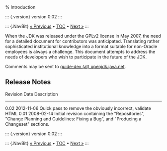 % Introduction

::: {.version}
version 0.02
:::

::: {.NavBit}
[« Previous](index.html) • [TOC](index.html) • [Next »](processWorkflow.html)
:::

When the JDK was released under the GPLv2 license in May 2007, the need for a
detailed document for contributors was anticipated. Translating rather
sophisticated institutional knowledge into a format suitable for non-Oracle
employees is always a challenge. This document attempts to address the needs of
developers who wish to participate in the future of the JDK.

Comments may be sent to [guide-dev (at) openjdk.java.net](mailto:guide-dev-at-openjdk.java.net).


## Release Notes

Revision   Date         Description
---------  -----------  ------------
0.02       2012-11-06   Quick pass to remove the obviously incorrect, validate HTML
0.01       2008-02-14   Initial revision containing the "Repositories", "Change Planning and Guidelines: Fixing a Bug", and "Producing a Changeset" sections.

::: {.version}
version 0.02
:::

::: {.NavBit}
[« Previous](index.html) • [TOC](index.html) • [Next »](processWorkflow.html)
:::
